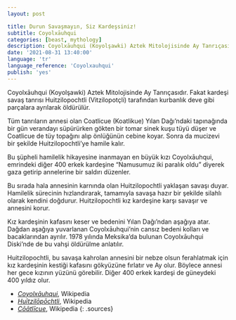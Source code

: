 ```yaml
---
layout: post

title: Durun Savaşmayın, Siz Kardeşsiniz!
subtitle: Coyolxāuhqui
categories: [beast, mythology]
description: Coyolxāuhqui (Koyolşawki) Aztek Mitolojisinde Ay Tanrıçasıdır. Fakat kardeşi savaş tanrısı Huitzilopochtli (Vitzilopotçli) tarafından kurbanlık deve gibi parçalara ayrılarak öldürülür.
date: '2021-08-31 13:40:00'
language: 'tr'
language_reference: 'Coyolxauhqui'
publish: 'yes'
---
```

Coyolxāuhqui (Koyolşawki) Aztek Mitolojisinde Ay Tanrıçasıdır. Fakat kardeşi savaş tanrısı Huitzilopochtli (Vitzilopotçli) tarafından kurbanlık deve gibi parçalara ayrılarak öldürülür.

Tüm tanrıların annesi olan Coatlicue (Koatlikue) Yılan Dağı’ndaki tapınağında bir gün verandayı süpürürken gökten bir tomar sinek kuşu tüyü düşer ve Coatlicue de tüy topağını alıp önlüğünün cebine koyar. Sonra da mucizevi bir şekilde Huitzilopochtli’ye hamile kalır.

Bu şüpheli hamilelik hikayesine inanmayan en büyük kızı Coyolxāuhqui, emrindeki diğer 400 erkek kardeşine “Namusumuz iki paralık oldu” diyerek gaza getirip annelerine bir saldırı düzenler.

Bu sırada hala annesinin karnında olan Huitzilopochtli yaklaşan savaşı duyar. Hamilelik sürecinin hızlandırarak, tamamıyla savaşa hazır bir şekilde silahlı olarak kendini doğdurur. Huitzilopochtli kız kardeşine karşı savaşır ve annesini korur.

Kız kardeşinin kafasını keser ve bedenini Yılan Dağı’ndan aşağıya atar. Dağdan aşağıya yuvarlanan Coyolxāuhqui’nin cansız bedeni kolları ve bacaklarından ayrılır. 1978 yılında Meksika’da bulunan Coyolxāuhqui Diski’nde de bu vahşi öldürülme anlatılır.

Huitzilopochtli, bu savaşa kahrolan annesini bir nebze olsun ferahlatmak için kız kardeşinin kestiği kafasını gökyüzüne fırlatır ve Ay olur. Böylece annesi her gece kızının yüzünü görebilir. Diğer 400 erkek kardeşi de güneydeki 400 yıldız olur.

+ *[Coyolxāuhqui](https://en.wikipedia.org/wiki/Coyolx%C4%81uhqui)*, Wikipedia
+ *[Huītzilōpōchtli](https://en.wikipedia.org/wiki/Hu%C4%ABtzil%C5%8Dp%C5%8Dchtli)*, Wikipedia
+ *[Cōātlīcue](https://en.wikipedia.org/wiki/C%C5%8D%C4%81tl%C4%ABcue)*, Wikipedia
{: .sources}
